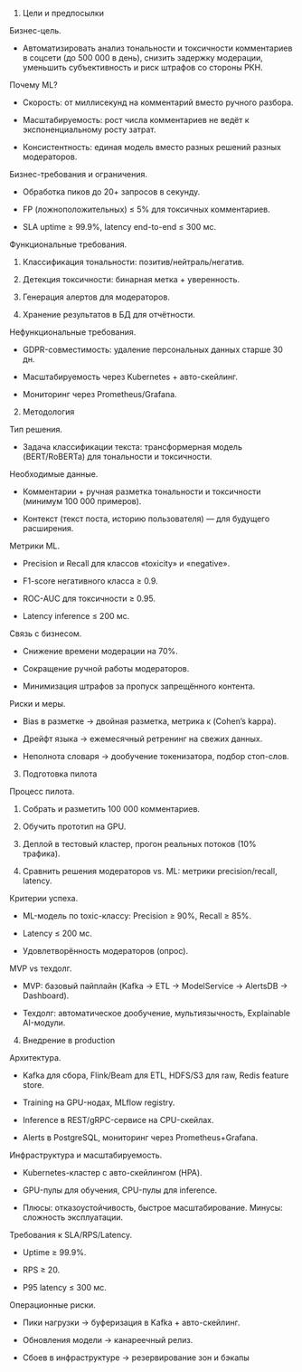 1. Цели и предпосылки
   
Бизнес-цель.
-	Автоматизировать анализ тональности и токсичности комментариев в соцсети (до 500 000 в день), снизить задержку модерации, уменьшить субъективность и риск штрафов со стороны РКН.

Почему ML?
- Скорость: от миллисекунд на комментарий вместо ручного разбора.

- Масштабируемость: рост числа комментариев не ведёт к экспоненциальному росту затрат.

- Консистентность: единая модель вместо разных решений разных модераторов.

Бизнес-требования и ограничения.

- Обработка пиков до 20+ запросов в секунду.

- FP (ложноположительных) ≤ 5% для токсичных комментариев.

- SLA uptime ≥ 99.9%, latency end-to-end ≤ 300 мс.

Функциональные требования.

  1.	Классификация тональности: позитив/нейтраль/негатив.

  2.	Детекция токсичности: бинарная метка + уверенность.

  3.	Генерация алертов для модераторов.

  4.	Хранение результатов в БД для отчётности.

Нефункциональные требования.

- GDPR-совместимость: удаление персональных данных старше 30 дн.

- Масштабируемость через Kubernetes + авто-скейлинг.

- Мониторинг через Prometheus/Grafana.
  
2. Методология

Тип решения.

- Задача классификации текста: трансформерная модель (BERT/RoBERTa) для тональности и токсичности.

Необходимые данные.

- Комментарии + ручная разметка тональности и токсичности (минимум 100 000 примеров).

- Контекст (текст поста, историю пользователя) — для будущего расширения.

Метрики ML.

- Precision и Recall для классов «toxicity» и «negative».

- F1-score негативного класса ≥ 0.9.

- ROC-AUC для токсичности ≥ 0.95.

- Latency inference ≤ 200 мс.

Связь с бизнесом.

- Снижение времени модерации на 70%.

- Сокращение ручной работы модераторов.

- Минимизация штрафов за пропуск запрещённого контента.

Риски и меры.

- Bias в разметке → двойная разметка, метрика κ (Cohen’s kappa).

- Дрейфт языка → ежемесячный ретренинг на свежих данных.

- Неполнота словаря → дообучение токенизатора, подбор стоп-слов.

3. Подготовка пилота

Процесс пилота.

  1.	Собрать и разметить 100 000 комментариев.

  2.	Обучить прототип на GPU.

  3.	Деплой в тестовый кластер, прогон реальных потоков (10% трафика).

  4.	Сравнить решения модераторов vs. ML: метрики precision/recall, latency.

Критерии успеха.

- ML-модель по toxic-классу: Precision ≥ 90%, Recall ≥ 85%.

- Latency ≤ 200 мс.

- Удовлетворённость модераторов (опрос).

MVP vs техдолг.

- MVP: базовый пайплайн (Kafka → ETL → ModelService → AlertsDB → Dashboard).

- Техдолг: автоматическое дообучение, мультиязычность, Explainable AI-модули.

4. Внедрение в production

Архитектура.

- Kafka для сбора, Flink/Beam для ETL, HDFS/S3 для raw, Redis feature store.

- Training на GPU-нодах, MLflow registry.

- Inference в REST/gRPC-сервисе на CPU-скейлах.

- Alerts в PostgreSQL, мониторинг через Prometheus+Grafana.

Инфраструктура и масштабируемость.

- Kubernetes-кластер с авто-скейлингом (HPA).

- GPU-пулы для обучения, CPU-пулы для inference.

- Плюсы: отказоустойчивость, быстрое масштабирование. Минусы: сложность эксплуатации.

Требования к SLA/RPS/Latency.

- Uptime ≥ 99.9%.

- RPS ≥ 20.

- P95 latency ≤ 300 мс.

Операционные риски.

- Пики нагрузки → буферизация в Kafka + авто-скейлинг.

- Обновления модели → канареечный релиз.

- Сбоев в инфраструктуре → резервирование зон и бэкапы
